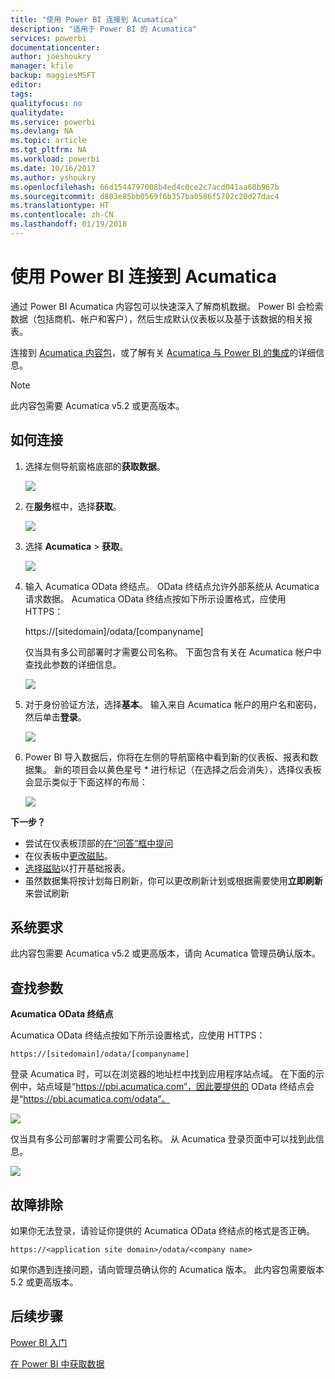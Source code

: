 ```yaml
---
title: "使用 Power BI 连接到 Acumatica"
description: "适用于 Power BI 的 Acumatica"
services: powerbi
documentationcenter: 
author: joeshoukry
manager: kfile
backup: maggiesMSFT
editor: 
tags: 
qualityfocus: no
qualitydate: 
ms.service: powerbi
ms.devlang: NA
ms.topic: article
ms.tgt_pltfrm: NA
ms.workload: powerbi
ms.date: 10/16/2017
ms.author: yshoukry
ms.openlocfilehash: 66d1544797008b4ed4c0ce2c7acd041aa60b967b
ms.sourcegitcommit: d803e85bb0569f6b357ba0586f5702c20d27dac4
ms.translationtype: HT
ms.contentlocale: zh-CN
ms.lasthandoff: 01/19/2018
---
```

# <a name="connect-to-acumatica-with-power-bi"></a>使用 Power BI 连接到 Acumatica
通过 Power BI Acumatica 内容包可以快速深入了解商机数据。 Power BI 会检索数据（包括商机、帐户和客户），然后生成默认仪表板以及基于该数据的相关报表。

连接到 [Acumatica 内容包](https://app.powerbi.com/getdata/services/acumatica)，或了解有关 [Acumatica 与 Power BI 的集成](https://powerbi.microsoft.com/integrations/acumatica)的详细信息。

>[!NOTE]
>此内容包需要 Acumatica v5.2 或更高版本。

## <a name="how-to-connect"></a>如何连接
1. 选择左侧导航窗格底部的**获取数据**。
   
   ![](media/service-connect-to-acumatica/getdata3.png)
2. 在**服务**框中，选择**获取**。
   
   ![](media/service-connect-to-acumatica/getdata2.png)
3. 选择 **Acumatica** \> **获取**。
   
   ![](media/service-connect-to-acumatica/acumatica.png)
4. 输入 Acumatica OData 终结点。 OData 终结点允许外部系统从 Acumatica 请求数据。 Acumatica OData 终结点按如下所示设置格式，应使用 HTTPS：
   
     https://[sitedomain]/odata/[companyname]
   
   仅当具有多公司部署时才需要公司名称。 下面包含有关在 Acumatica 帐户中查找此参数的详细信息。
   
   ![](media/service-connect-to-acumatica/parameters.png)
5. 对于身份验证方法，选择**基本**。 输入来自 Acumatica 帐户的用户名和密码，然后单击**登录**。
   
    ![](media/service-connect-to-acumatica/creds2.png)
6. Power BI 导入数据后，你将在左侧的导航窗格中看到新的仪表板、报表和数据集。 新的项目会以黄色星号 \* 进行标记（在选择之后会消失），选择仪表板会显示类似于下面这样的布局：
   
    ![](media/service-connect-to-acumatica/dashboard.png)

**下一步？**

* 尝试在仪表板顶部的[在“问答”框中提问](power-bi-q-and-a.md)
* 在仪表板中[更改磁贴](service-dashboard-edit-tile.md)。
* [选择磁贴](service-dashboard-tiles.md)以打开基础报表。
* 虽然数据集将按计划每日刷新，你可以更改刷新计划或根据需要使用**立即刷新**来尝试刷新

## <a name="system-requirements"></a>系统要求
此内容包需要 Acumatica v5.2 或更高版本，请向 Acumatica 管理员确认版本。

## <a name="finding-parameters"></a>查找参数
**Acumatica OData 终结点**

Acumatica OData 终结点按如下所示设置格式，应使用 HTTPS：

    https://[sitedomain]/odata/[companyname]

登录 Acumatica 时，可以在浏览器的地址栏中找到应用程序站点域。 在下面的示例中，站点域是“https://pbi.acumatica.com”，因此要提供的 OData 终结点会是“https://pbi.acumatica.com/odata”。

 ![](media/service-connect-to-acumatica/url.png)

仅当具有多公司部署时才需要公司名称。 从 Acumatica 登录页面中可以找到此信息。

![](media/service-connect-to-acumatica/signin2.png)

## <a name="troubleshooting"></a>故障排除
如果你无法登录，请验证你提供的 Acumatica OData 终结点的格式是否正确。

    https://<application site domain>/odata/<company name>

如果你遇到连接问题，请向管理员确认你的 Acumatica 版本。 此内容包需要版本 5.2 或更高版本。

## <a name="next-steps"></a>后续步骤
[Power BI 入门](service-get-started.md)

[在 Power BI 中获取数据](service-get-data.md)

